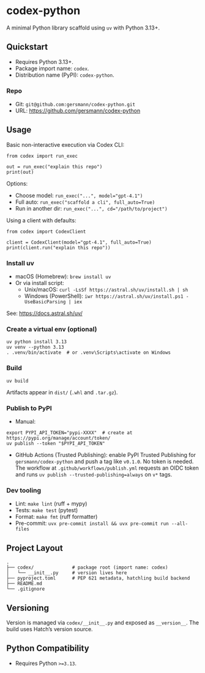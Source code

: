 # codex-python

A minimal Python library scaffold using `uv` with Python 3.13+.

## Quickstart

- Requires Python 3.13+.
- Package import name: `codex`.
- Distribution name (PyPI): `codex-python`.

### Repo

- Git: `git@github.com:gersmann/codex-python.git`
- URL: https://github.com/gersmann/codex-python

## Usage

Basic non-interactive execution via Codex CLI:

```
from codex import run_exec

out = run_exec("explain this repo")
print(out)
```

Options:

- Choose model: `run_exec("...", model="gpt-4.1")`
- Full auto: `run_exec("scaffold a cli", full_auto=True)`
- Run in another dir: `run_exec("...", cd="/path/to/project")`

Using a client with defaults:

```
from codex import CodexClient

client = CodexClient(model="gpt-4.1", full_auto=True)
print(client.run("explain this repo"))
```

### Install uv

- macOS (Homebrew): `brew install uv`
- Or via install script:
  - Unix/macOS: `curl -LsSf https://astral.sh/uv/install.sh | sh`
  - Windows (PowerShell): `iwr https://astral.sh/uv/install.ps1 -UseBasicParsing | iex`

See: https://docs.astral.sh/uv/

### Create a virtual env (optional)

```
uv python install 3.13
uv venv --python 3.13
. .venv/bin/activate  # or .venv\Scripts\activate on Windows
```

### Build

```
uv build
```

Artifacts appear in `dist/` (`.whl` and `.tar.gz`).

### Publish to PyPI

- Manual:

```
export PYPI_API_TOKEN="pypi-XXXX"  # create at https://pypi.org/manage/account/token/
uv publish --token "$PYPI_API_TOKEN"
```

- GitHub Actions (Trusted Publishing): enable PyPI Trusted Publishing for
  `gersmann/codex-python` and push a tag like `v0.1.0`. No token is needed.
  The workflow at `.github/workflows/publish.yml` requests an OIDC token and
  runs `uv publish --trusted-publishing=always` on `v*` tags.

### Dev tooling

- Lint: `make lint` (ruff + mypy)
- Tests: `make test` (pytest)
- Format: `make fmt` (ruff formatter)
 - Pre-commit: `uvx pre-commit install && uvx pre-commit run --all-files`

## Project Layout

```
.
├── codex/              # package root (import name: codex)
│   └── __init__.py     # version lives here
├── pyproject.toml      # PEP 621 metadata, hatchling build backend
├── README.md
└── .gitignore
```

## Versioning

Version is managed via `codex/__init__.py` and exposed as `__version__`. The build uses Hatch’s version source.

## Python Compatibility

- Requires Python `>=3.13`.
